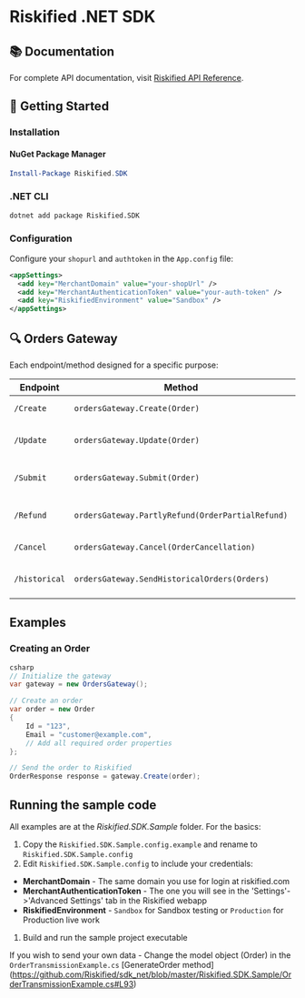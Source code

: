 Riskified .NET SDK
=======

## 📚 Documentation

For complete API documentation, visit [Riskified API Reference](http://apiref.riskified.com).

## 🏁 Getting Started

### Installation

#### NuGet Package Manager

```powershell
Install-Package Riskified.SDK
```

### .NET CLI
```bash
dotnet add package Riskified.SDK
```

### Configuration
Configure your `shopurl` and `authtoken` in the ``App.config`` file:
```xml
<appSettings>
  <add key="MerchantDomain" value="your-shopUrl" />
  <add key="MerchantAuthenticationToken" value="your-auth-token" />
  <add key="RiskifiedEnvironment" value="Sandbox" />
</appSettings>
```

## 🔍 Orders Gateway

Each endpoint/method designed for a specific purpose:

| Endpoint | Method | Description |
|----------|--------|-------------|
| `/Create` | `ordersGateway.Create(Order)` | Create a new order |
| `/Update` | `ordersGateway.Update(Order)` | Update an existing order |
| `/Submit` | `ordersGateway.Submit(Order)` | Submit an order for analysis |
| `/Refund` | `ordersGateway.PartlyRefund(OrderPartialRefund)` | Process a partial refund |
| `/Cancel` | `ordersGateway.Cancel(OrderCancellation)` | Cancel an order |
| `/historical` | `ordersGateway.SendHistoricalOrders(Orders)` | Send historical orders data |


## Examples
### Creating an Order
```csharp
csharp
// Initialize the gateway
var gateway = new OrdersGateway();

// Create an order
var order = new Order
{
    Id = "123",
    Email = "customer@example.com",
    // Add all required order properties
};

// Send the order to Riskified
OrderResponse response = gateway.Create(order);
```

Running the sample code
-----------------------
All examples are at the _Riskified.SDK.Sample_ folder. For the basics:

1. Copy the ```Riskified.SDK.Sample.config.example``` and rename to ```Riskified.SDK.Sample.config```
1. Edit ```Riskified.SDK.Sample.config``` to include your credentials: 
  - **MerchantDomain** - The same domain you use for login at riskified.com
  - **MerchantAuthenticationToken** - The one you will see in the 'Settings'->'Advanced Settings' tab in the Riskified webapp
  - **RiskifiedEnvironment** - `Sandbox` for Sandbox testing or `Production` for Production live work
1. Build and run the sample project executable

If you wish to send your own data - Change the model object (Order) in the ```OrderTransmissionExample.cs``` [GenerateOrder method] (https://github.com/Riskified/sdk_net/blob/master/Riskified.SDK.Sample/OrderTransmissionExample.cs#L93)


